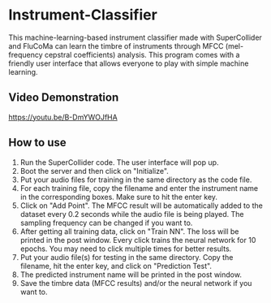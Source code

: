 # Instrument-Classifier

This machine-learning-based instrument classifier made with SuperCollider and FluCoMa can learn the timbre of instruments through MFCC (mel-frequency cepstral coefficients) analysis. This program comes with a friendly user interface that allows everyone to play with simple machine learning. 

## Video Demonstration
https://youtu.be/B-DmYWOJfHA

## How to use
1. Run the SuperCollider code. The user interface will pop up. 
2. Boot the server and then click on "Initialize".
3. Put your audio files for training in the same directory as the code file.
4. For each training file, copy the filename and enter the instrument name in the corresponding boxes. Make sure to hit the enter key. 
5. Click on "Add Point". The MFCC result will be automatically added to the dataset every 0.2 seconds while the audio file is being played. The sampling frequency can be changed if you want to. 
6. After getting all training data, click on "Train NN". The loss will be printed in the post window. Every click trains the neural network for 10 epochs. You may need to click multiple times for better results. 
6. Put your audio file(s) for testing in the same directory. Copy the filename, hit the enter key, and click on "Prediction Test". 
7. The predicted instrument name will be printed in the post window. 
8. Save the timbre data (MFCC results) and/or the neural network if you want to. 
